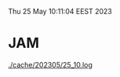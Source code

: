 Thu 25 May 10:11:04 EEST 2023
# JAM
<a href='./cache/202305/25_10.log'>./cache/202305/25_10.log</a>
